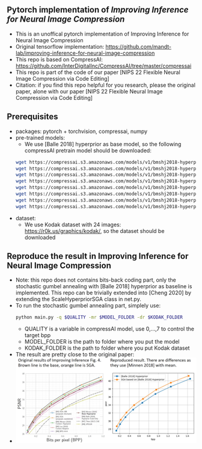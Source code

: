 ## Pytorch implementation of *Improving Inference for Neural Image Compression*
* This is an unoffical pytorch implementation of Improving Inference for Neural Image Compression
* Original tensorflow implementation: https://github.com/mandt-lab/improving-inference-for-neural-image-compression
* This repo is based on CompressAI: https://github.com/InterDigitalInc/CompressAI/tree/master/compressai
* This repo is part of the code of our paper [NIPS 22 Flexible Neural Image Compression via Code Editing]
* Citation: if you find this repo helpful for you research, please the original paper, alone with our paper [NIPS 22 Flexible Neural Image Compression via Code Editing]

## Prerequisites
* packages: pytorch + torchvision, compressai, numpy
* pre-trained models:
    * We use [Balle 2018] hyperprior as base model, so the following compressAI pretrain model should be downloaded:
    ```bash
    wget https://compressai.s3.amazonaws.com/models/v1/bmshj2018-hyperprior-1-7eb97409.pth.tar
    wget https://compressai.s3.amazonaws.com/models/v1/bmshj2018-hyperprior-2-93677231.pth.tar
    wget https://compressai.s3.amazonaws.com/models/v1/bmshj2018-hyperprior-3-6d87be32.pth.tar
    wget https://compressai.s3.amazonaws.com/models/v1/bmshj2018-hyperprior-4-de1b779c.pth.tar
    wget https://compressai.s3.amazonaws.com/models/v1/bmshj2018-hyperprior-5-f8b614e1.pth.tar
    wget https://compressai.s3.amazonaws.com/models/v1/bmshj2018-hyperprior-6-1ab9c41e.pth.tar
    wget https://compressai.s3.amazonaws.com/models/v1/bmshj2018-hyperprior-7-3804dcbd.pth.tar
    wget https://compressai.s3.amazonaws.com/models/v1/bmshj2018-hyperprior-8-a583f0cf.pth.tar
    ```
* dataset:
    * We use Kodak dataset with 24 images: https://r0k.us/graphics/kodak/, so the dataset should be downloaded

## Reproduce the result in Improving Inference for Neural Image Compression
* Note: this repo does not contains bits-back coding part, only the stochastic gumbel annealing with [Balle 2018] hyperprior as baseline is implemented. This repo can be trivially extended into [Cheng 2020] by extending the ScaleHyperpriorSGA class in net.py.
* To run the stochastic gumbel annealing part, simplely use:
    ```bash
    python main.py -q $QUALITY -mr $MODEL_FOLDER -dr $KODAK_FOLDER
    ```
    * QUALITY is a variable in compressAI model, use 0,...,7 to control the target bpp
    * MODEL_FOLDER is the path to folder where you put the model
    * KODAK_FOLDER is the path to folder where you put Kodak dataset
* The result are pretty close to the original paper:
* ![Alt text](results.png)

